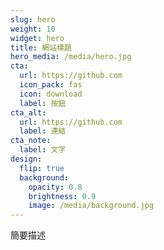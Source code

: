 ```yaml
---
slug: hero
weight: 10
widget: hero
title: 網站標題
hero_media: /media/hero.jpg
cta:
  url: https://github.com
  icon_pack: fas
  icon: download
  label: 按鈕
cta_alt:
  url: https://github.com
  label: 連結
cta_note:
  label: 文字
design:
  flip: true
  background:
    opacity: 0.8
    brightness: 0.9
    image: /media/background.jpg
---
```

簡要描述